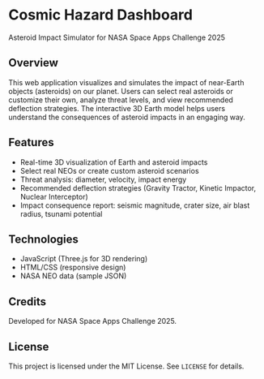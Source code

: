 
# Cosmic Hazard Dashboard

Asteroid Impact Simulator for NASA Space Apps Challenge 2025

## Overview
This web application visualizes and simulates the impact of near-Earth objects (asteroids) on our planet. Users can select real asteroids or customize their own, analyze threat levels, and view recommended deflection strategies. The interactive 3D Earth model helps users understand the consequences of asteroid impacts in an engaging way.

## Features
- Real-time 3D visualization of Earth and asteroid impacts
- Select real NEOs or create custom asteroid scenarios
- Threat analysis: diameter, velocity, impact energy
- Recommended deflection strategies (Gravity Tractor, Kinetic Impactor, Nuclear Interceptor)
- Impact consequence report: seismic magnitude, crater size, air blast radius, tsunami potential

## Technologies
- JavaScript (Three.js for 3D rendering)
- HTML/CSS (responsive design)
- NASA NEO data (sample JSON)

## Credits
Developed for NASA Space Apps Challenge 2025.

## License
This project is licensed under the MIT License. See `LICENSE` for details.
